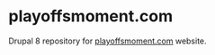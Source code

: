 # playoffsmoment.com
Drupal 8 repository for <a href="http://www.playoffsmoment.com" target="_blank">playoffsmoment.com</a> website.

